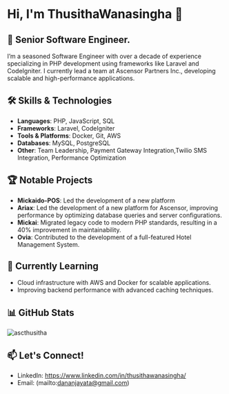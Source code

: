 # Hi, I'm ThusithaWanasingha 👋

## 💼 Senior Software Engineer.

I’m a seasoned Software Engineer with over a decade of experience specializing in PHP development using frameworks like Laravel and CodeIgniter. I currently lead a team at Ascensor Partners Inc., developing scalable and high-performance applications.

## 🛠️ Skills & Technologies
- **Languages**: PHP, JavaScript, SQL
- **Frameworks**: Laravel, CodeIgniter
- **Tools & Platforms**: Docker, Git, AWS
- **Databases**: MySQL, PostgreSQL
- **Other**: Team Leadership, Payment Gateway Integration,Twilio SMS Integration, Performance Optimization

## 🏆 Notable Projects
- **Mickaido-POS**: Led the development of a new platform
- **Ariax**: Led the development of a new platform for Ascensor, improving performance by optimizing database queries and server configurations.
- **Mickai**: Migrated legacy code to modern PHP standards, resulting in a 40% improvement in maintainability.
- **Ovia**: Contributed to the development of a full-featured Hotel Management System.

## 🌱 Currently Learning
- Cloud infrastructure with AWS and Docker for scalable applications.
- Improving backend performance with advanced caching techniques.

## 📊 GitHub Stats
![ascthusitha](https://github-readme-stats.vercel.app/api?username=ascthusitha&show_icons=true&theme=radical)

## 📫 Let's Connect!
- LinkedIn: https://www.linkedin.com/in/thusithawanasingha/
- Email: (mailto:dananjayata@gmail.com)
